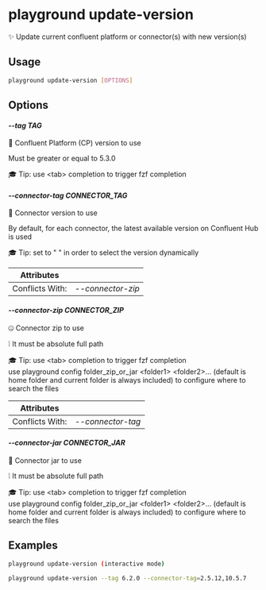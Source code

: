 # playground update-version

✨ Update current confluent platform or connector(s) with new version(s)

## Usage

```bash
playground update-version [OPTIONS]
```

## Options

#### *--tag TAG*

🎯 Confluent Platform (CP) version to use  
  
Must be greater or equal to 5.3.0  
  
🎓 Tip: use \<tab\> completion to trigger fzf completion

#### *--connector-tag CONNECTOR_TAG*

🔗 Connector version to use  
  
By default, for each connector, the latest available version on Confluent Hub is used  
  
🎓 Tip: set to " " in order to select the version dynamically

| Attributes      | &nbsp;
|-----------------|-------------
| Conflicts With: | *--connector-zip*

#### *--connector-zip CONNECTOR_ZIP*

🤐 Connector zip to use  
  
❕ It must be absolute full path  
  
🎓 Tip: use \<tab\> completion to trigger fzf completion   
        use playground config folder_zip_or_jar \<folder1\> \<folder2\>... (default is home folder and current folder is always included) to configure where to search the files

| Attributes      | &nbsp;
|-----------------|-------------
| Conflicts With: | *--connector-tag*

#### *--connector-jar CONNECTOR_JAR*

🤎 Connector jar to use  
  
❕ It must be absolute full path  
  
🎓 Tip: use \<tab\> completion to trigger fzf completion   
        use playground config folder_zip_or_jar \<folder1\> \<folder2\>... (default is home folder and current folder is always included) to configure where to search the files

## Examples

```bash
playground update-version (interactive mode)
```

```bash
playground update-version --tag 6.2.0 --connector-tag=2.5.12,10.5.7
```


